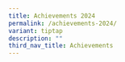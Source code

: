 ```yaml
---
title: Achievements 2024
permalink: /achievements-2024/
variant: tiptap
description: ""
third_nav_title: Achievements
---
```

<p></p>